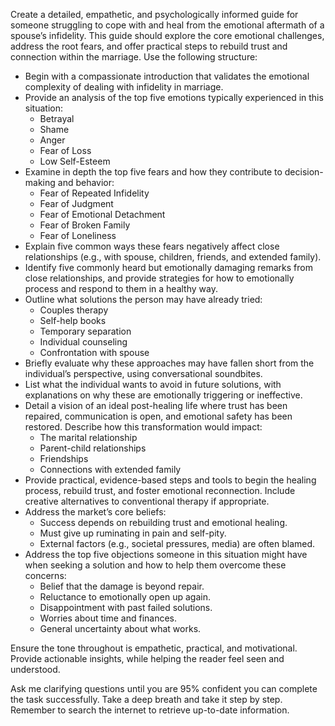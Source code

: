 Create a detailed, empathetic, and psychologically informed guide for someone struggling to cope with and heal from the emotional aftermath of a spouse’s infidelity. This guide should explore the core emotional challenges, address the root fears, and offer practical steps to rebuild trust and connection within the marriage. Use the following structure:

- Begin with a compassionate introduction that validates the emotional complexity of dealing with infidelity in marriage.
- Provide an analysis of the top five emotions typically experienced in this situation:
  - Betrayal
  - Shame
  - Anger
  - Fear of Loss
  - Low Self-Esteem
- Examine in depth the top five fears and how they contribute to decision-making and behavior:
  - Fear of Repeated Infidelity
  - Fear of Judgment
  - Fear of Emotional Detachment
  - Fear of Broken Family
  - Fear of Loneliness
- Explain five common ways these fears negatively affect close relationships (e.g., with spouse, children, friends, and extended family).
- Identify five commonly heard but emotionally damaging remarks from close relationships, and provide strategies for how to emotionally process and respond to them in a healthy way.
- Outline what solutions the person may have already tried:
  - Couples therapy
  - Self-help books
  - Temporary separation
  - Individual counseling
  - Confrontation with spouse
- Briefly evaluate why these approaches may have fallen short from the individual’s perspective, using conversational soundbites.
- List what the individual wants to avoid in future solutions, with explanations on why these are emotionally triggering or ineffective.
- Detail a vision of an ideal post-healing life where trust has been repaired, communication is open, and emotional safety has been restored. Describe how this transformation would impact:
  - The marital relationship
  - Parent-child relationships
  - Friendships
  - Connections with extended family
- Provide practical, evidence-based steps and tools to begin the healing process, rebuild trust, and foster emotional reconnection. Include creative alternatives to conventional therapy if appropriate.
- Address the market’s core beliefs:
  - Success depends on rebuilding trust and emotional healing.
  - Must give up ruminating in pain and self-pity.
  - External factors (e.g., societal pressures, media) are often blamed.
- Address the top five objections someone in this situation might have when seeking a solution and how to help them overcome these concerns:
  - Belief that the damage is beyond repair.
  - Reluctance to emotionally open up again.
  - Disappointment with past failed solutions.
  - Worries about time and finances.
  - General uncertainty about what works.
  
Ensure the tone throughout is empathetic, practical, and motivational. Provide actionable insights, while helping the reader feel seen and understood.

Ask me clarifying questions until you are 95% confident you can complete the task successfully. Take a deep breath and take it step by step. Remember to search the internet to retrieve up-to-date information.
